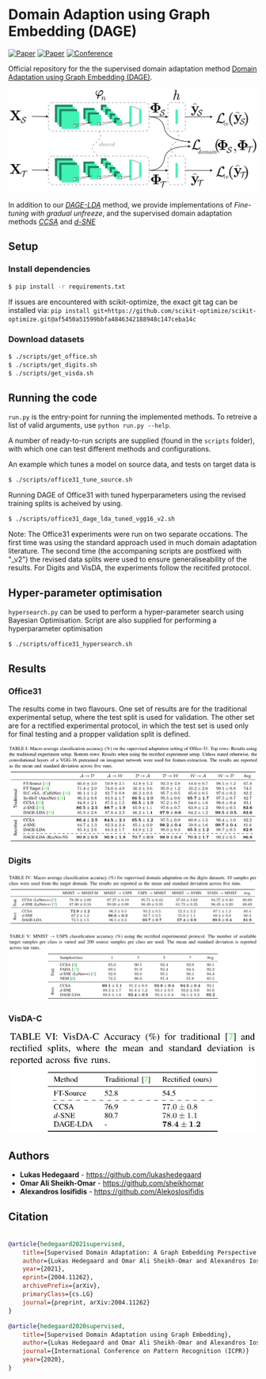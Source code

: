 # Domain Adaption using Graph Embedding (DAGE)
[![Paper](http://img.shields.io/badge/paper-arxiv.2004.11262-B31B1B.svg)](https://arxiv.org/abs/2004.11262)
[![Paper](http://img.shields.io/badge/paper-arxiv.2003.04063-B31B1B.svg)](https://arxiv.org/abs/2003.04063)
[![Conference](http://img.shields.io/badge/ICPR-2020-4b44ce.svg)](https://www.micc.unifi.it/icpr2020/)

Official repository for the the supervised domain adaptation method [Domain Adaptation using Graph Embedding (DAGE)](https://arxiv.org/abs/2003.04063).

<div align="center">
  <img width=600 src="figures/da-architecture.png"><br>
</div>

In addition to our [_DAGE-LDA_](https://arxiv.org/abs/2003.04063) method, we provide implementations of _Fine-tuning with gradual unfreeze_, and the supervised domain adaptation methods
[_CCSA_](https://arxiv.org/abs/1906.00684) and [_d-SNE_](http://openaccess.thecvf.com/content_CVPR_2019/papers/Xu_d-SNE_Domain_Adaptation_Using_Stochastic_Neighborhood_Embedding_CVPR_2019_paper.pdf)

## Setup

### Install dependencies
```bash
$ pip install -r requirements.txt
```

If issues are encountered with scikit-optimize, the exact git tag can be installed via: 
`pip install git+https://github.com/scikit-optimize/scikit-optimize.git@af5450a51599bbfa4846342188948c147ceba14c`


### Download datasets
```bash
$ ./scripts/get_office.sh
$ ./scripts/get_digits.sh
$ ./scripts/get_visda.sh
```


## Running the code
```run.py``` is the entry-point for running the implemented methods. 
To retreive a list of valid arguments, use ```python run.py --help```.

A number of ready-to-run scripts are supplied (found in the `scripts` folder), with which one can test different methods and configurations.

An example which tunes a model on source data, and tests on target data is
```bash
$ ./scripts/office31_tune_source.sh
```
Running DAGE of Office31 with tuned hyperparameters using the revised training splits is acheived by using.
```bash
$ ./scripts/office31_dage_lda_tuned_vgg16_v2.sh
```

Note: The Office31 experiments were run on two separate occations. The first time was using the standard approach used in much domain adaptation literature. The second time (the accompaning scripts are postfixed with "_v2") the revised data splits were used to ensure generaliseability of the results. For Digits and VisDA, the experiments follow the recitifed protocol.


## Hyper-parameter optimisation
`hypersearch.py` can be used to perform a hyper-parameter search using Bayesian Optimisation.
Script are also supplied for performing a hyperparameter optimisation
```bash
$ ./scripts/office31_hypersearch.sh
```


## Results

### Office31
The results come in two flavours. One set of results are for the traditional experimental setup, where the test split is used for validation. The other set are for a rectified experimental protocol, in which the test set is used only for final testing and a propper validation split is defined.

<div align="center">
  <img src="figures/office_results.png"><br>
</div>

### Digits
<div align="center">
  <img src="figures/digits_results_1.png"><br>
  
  <img src="figures/digits_results_2.png"><br>
</div>

### VisDA-C
<div align="center">
  <img src="figures/visda-results.png" width=500><br>
</div>



## Authors

* **Lukas Hedegaard** - https://github.com/lukashedegaard
* **Omar Ali Sheikh-Omar** -  https://github.com/sheikhomar
* **Alexandros Iosifidis** -  https://github.com/AlekosIosifidis

## Citation

```bibtex

@article{hedegaard2021supervised,
    title={Supervised Domain Adaptation: A Graph Embedding Perspective and a Rectified Experimental Protocol}, 
    author={Lukas Hedegaard and Omar Ali Sheikh-Omar and Alexandros Iosifidis},
    year={2021},
    eprint={2004.11262},
    archivePrefix={arXiv},
    primaryClass={cs.LG}
    journal={preprint, arXiv:2004.11262}
}
```

```bibtex
@article{hedegaard2020supervised,
    title={Supervised Domain Adaptation using Graph Embedding},
    author={Lukas Hedegaard and Omar Ali Sheikh-Omar and Alexandros Iosifidis},
    journal={International Conference on Pattern Recognition (ICPR)}
    year={2020},
}
```
